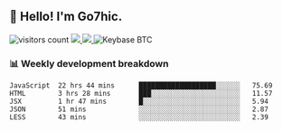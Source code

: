 ## 👋 Hello! I'm Go7hic.

 ![visitors count](https://visitors-by-url-pls-dont-use-this-in-your-repo.vercel.app/Go7hic-github-readme)
 <a href="https://twitter.com/Go7hic">
    <img src="https://img.shields.io/badge/-@Go7hic-1ca0f1?style=flat-square&labelColor=1ca0f1&logo=twitter&logoColor=white&link=https://twitter.com/Go7hic">
   <a/>
   <a href="mailto:gtfx0209@gmail.com">
    <img src="https://img.shields.io/badge/-gtfx0209@gmail.com-c14438?style=flat-square&logo=Gmail&logoColor=white&link=mailto:gtfx0209@gmail.com">
   <a/>
    ![Keybase BTC](https://img.shields.io/keybase/btc/Go7hic)
 <!--
🔭 I’m currently working
🌱 I’m currently learning
💬 Ask me about 
📫 How to reach me: 
⚡ Fun fact: 
-->
 <!--
![My Github Stats](https://github-readme-stats.vercel.app/api?username=Go7hic&show_icons=true&count_private=true)

-->

### 📊 Weekly development breakdown
<!--START_SECTION:waka-->
```text
JavaScript  22 hrs 44 mins      ███████████████████░░░░░░   75.69 
HTML        3 hrs 28 mins       ███░░░░░░░░░░░░░░░░░░░░░░   11.57 
JSX         1 hr 47 mins        █░░░░░░░░░░░░░░░░░░░░░░░░   5.94 
JSON        51 mins             ░░░░░░░░░░░░░░░░░░░░░░░░░   2.87 
LESS        43 mins             ░░░░░░░░░░░░░░░░░░░░░░░░░   2.39
```
<!--END_SECTION:waka-->

